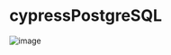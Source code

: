 # cypressPostgreSQL

![image](https://github.com/adelitofarias/cypressPostgreSQL/assets/19351435/5391466f-aa30-405c-8fce-ba9f18d77a3b)
